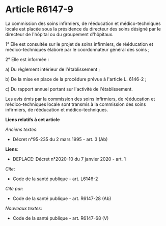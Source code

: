 # Article R6147-9

La commission des soins infirmiers, de rééducation et médico-techniques locale est placée sous la présidence du directeur des
soins désigné par le directeur de l'hôpital ou du groupement d'hôpitaux. 

1° Elle est consultée sur le projet de soins infirmiers, de rééducation et médico-techniques élaboré par le coordonnateur
général des soins ; 

2° Elle est informée : 

a) Du règlement intérieur de l'établissement ; 

b) De la mise en place de la procédure prévue à l'article L. 6146-2 ; 

c) Du rapport annuel portant sur l'activité de l'établissement. 

Les avis émis par la commission des soins infirmiers, de rééducation et médico-techniques locale sont transmis à la
commission des soins infirmiers, de rééducation et médico-techniques.

**Liens relatifs à cet article**

_Anciens textes_:

  - Décret n°95-235 du 2 mars 1995 - art. 3 (Ab)

**Liens**:

  - DEPLACE: Décret n°2020-10 du 7 janvier 2020 - art. 1

_Cite_:

  - Code de la santé publique - art. L6146-2

_Cité par_:

  - Code de la santé publique - art. R6147-28 (Ab)

_Nouveaux textes_:

  - Code de la santé publique - art. R6147-68 (V)
